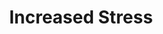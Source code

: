 ---
ee_id: '2224'
site: '1'
type: '2'
long_id: 2012-044 Increased Stress
url: 2012-044-increased-stress
year: '2012'
medium: Wastebasket, Red Bull Cans
commission:
add_credit:
dims: 15 x 11 x 11in
pitch:
ps:
live_url:
related:
title: Increased Stress
youtube:
imgs: "{filedir_1}increased-stress-2012-044-full-database-ih.jpg"
subheading:
year2: '2012'
download:
add_credits:
related_code:
! '':
layout: things-i-made
---